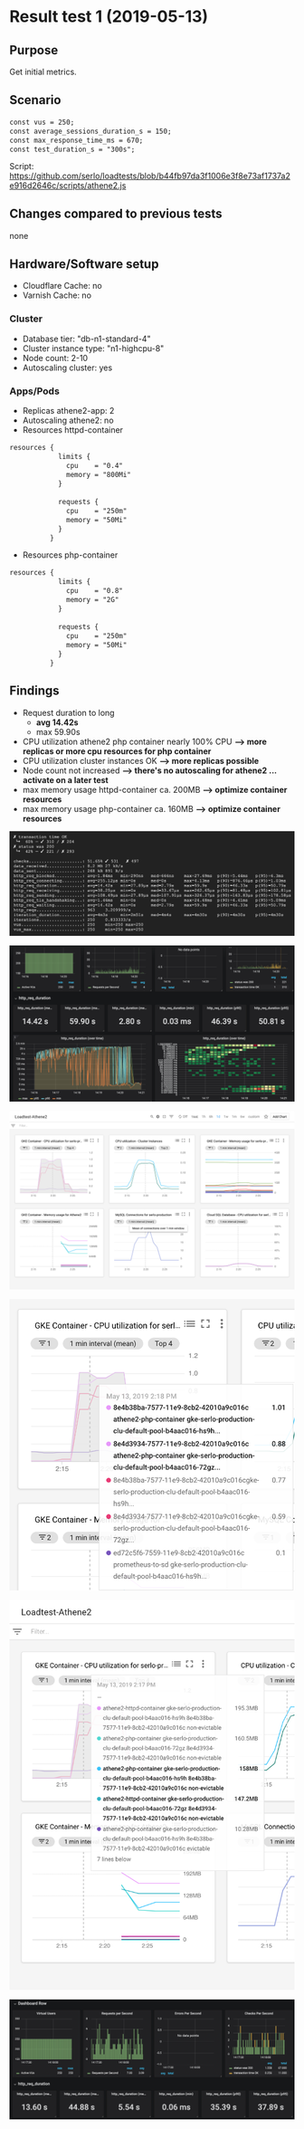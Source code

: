 # Result test 1 (2019-05-13)
## Purpose
Get initial metrics.

## Scenario
```
const vus = 250;
const average_sessions_duration_s = 150;
const max_response_time_ms = 670;
const test_duration_s = "300s";
```

Script: https://github.com/serlo/loadtests/blob/b44fb97da3f1006e3f8e73af1737a2e916d2646c/scripts/athene2.js

## Changes compared to previous tests
none

## Hardware/Software setup
- Cloudflare Cache: no
- Varnish Cache:    no

### Cluster
- Database tier:    "db-n1-standard-4"
- Cluster instance type: "n1-highcpu-8"
- Node count: 2-10
- Autoscaling cluster: yes

### Apps/Pods
- Replicas athene2-app: 2
- Autoscaling athene2: no
- Resources httpd-container
 ````
 resources {
             limits {
               cpu    = "0.4"
               memory = "800Mi"
             }
 
             requests {
               cpu    = "250m"
               memory = "50Mi"
             }
           }
 ````
- Resources php-container
````
resources {
            limits {
              cpu    = "0.8"
              memory = "2G"
            }

            requests {
              cpu    = "250m"
              memory = "50Mi"
            }
          }
````
## Findings
- Request duration to long
  - **avg 14.42s**
  - max 59.90s
- CPU utilization athene2 php container nearly 100% CPU **--> more replicas or more cpu resources for php container**
- CPU utilization cluster instances OK **--> more replicas possible**
- Node count not increased **--> there's no autoscaling for athene2 ... activate on a later test**
- max memory usage httpd-container ca. 200MB **--> optimize container resources**
- max memory usage php-container ca. 160MB **--> optimize container resources**

![alt text](Test1_K6_Result.png "")

![alt text](Test1_Grafana_Result.png "")

![alt text](Test1_Stackdriver_Result.png "")

![alt text](Test1_Stackdriver_Zoom_CPUPods.png "")

![alt text](Test1_Stackdriver_Zoom_MemoryAthene2.png "")

![alt text](Test1_Grafana_Zoom_RequestsPerSecond.png "")




